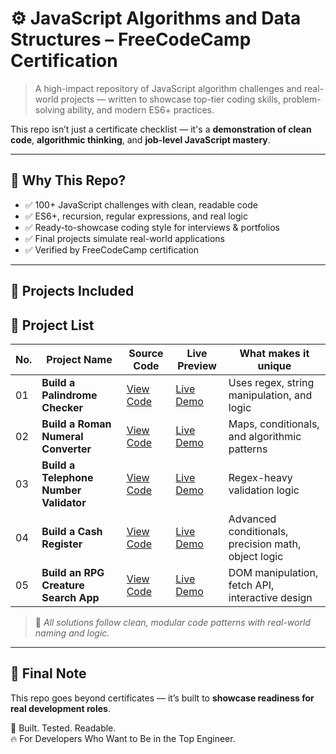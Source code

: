 
# ⚙️ JavaScript Algorithms and Data Structures – FreeCodeCamp Certification

> A high-impact repository of JavaScript algorithm challenges and real-world projects — written to showcase top-tier coding skills, problem-solving ability, and modern ES6+ practices.

This repo isn’t just a certificate checklist — it's a **demonstration of clean code**, **algorithmic thinking**, and **job-level JavaScript mastery**.

---

## 🚀 Why This Repo?

- ✅ 100+ JavaScript challenges with clean, readable code  
- ✅ ES6+, recursion, regular expressions, and real logic  
- ✅ Ready-to-showcase coding style for interviews & portfolios  
- ✅ Final projects simulate real-world applications  
- ✅ Verified by FreeCodeCamp certification  

---

## 🧩 Projects Included
## 📜 Project List

| No. | Project Name                 | Source Code | Live Preview | What makes it unique |
|-----|------------------------------|-------------|--------------|--------------------|
| 01  | **Build a Palindrome Checker**     | [View Code](https://github.com/abdulmatin54/javascript-algorithms-and-data-structures/tree/main/build%20a%20palindrome%20checker) | [Live Demo](https://abdulmatin54.github.io/javascript-algorithms-and-data-structures/build%20a%20palindrome%20checker/index.html) | Uses regex, string manipulation, and logic  |
| 02  | **Build a Roman Numeral Converter**     | [View Code](https://github.com/abdulmatin54/javascript-algorithms-and-data-structures/tree/main/build%20a%20roman%20numeral%20converter) | [Live Demo](https://abdulmatin54.github.io/javascript-algorithms-and-data-structures/build%20a%20roman%20numeral%20converter/index.html) | Maps, conditionals, and algorithmic patterns  |
| 03  | **Build a Telephone Number Validator**    | [View Code](https://github.com/abdulmatin54/javascript-algorithms-and-data-structures/tree/main/build%20a%20telephone%20number%20validator) | [Live Demo](https://abdulmatin54.github.io/javascript-algorithms-and-data-structures/build%20a%20telephone%20number%20validator/index.html) | Regex-heavy validation logic |
| 04  | **Build a Cash Register**     | [View Code](https://github.com/abdulmatin54/javascript-algorithms-and-data-structures/tree/main/build%20a%20cash%20register) | [Live Demo](https://abdulmatin54.github.io/javascript-algorithms-and-data-structures/build%20a%20cash%20register/index.html) | Advanced conditionals, precision math, object logic  |
| 05  | **Build an RPG Creature Search App**  | [View Code](https://github.com/abdulmatin54/javascript-algorithms-and-data-structures/tree/main/build%20an%20RPG%20creature%20search%20app) | [Live Demo](https://abdulmatin54.github.io/javascript-algorithms-and-data-structures/build%20an%20RPG%20creature%20search%20app/index.html) | DOM manipulation, fetch API, interactive design |

> 📁 _All solutions follow clean, modular code patterns with real-world naming and logic._

---

## 📜 Final Note

This repo goes beyond certificates — it’s built to **showcase readiness for real development roles**.

🧠 Built. Tested. Readable.  
🔥 For Developers Who Want to Be in the Top Engineer.


